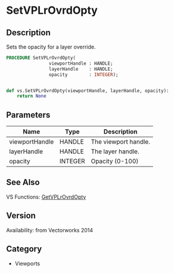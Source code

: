 # SetVPLrOvrdOpty

## Description
Sets the opacity for a layer override.

```pascal
PROCEDURE SetVPLrOvrdOpty(
				viewportHandle : HANDLE;
				layerHandle    : HANDLE;
				opacity        : INTEGER);
```

```python

def vs.SetVPLrOvrdOpty(viewportHandle, layerHandle, opacity):
    return None
```

## Parameters
|Name|Type|Description|
|---|---|---|
|viewportHandle|HANDLE|The viewport handle.|
|layerHandle|HANDLE|The layer handle.|
|opacity|INTEGER|Opacity (0-100)|

## See Also
VS Functions:
[GetVPLrOvrdOpty](GetVPLrOvrdOpty.md)

## Version
Availability: from Vectorworks 2014
## Category
* Viewports

